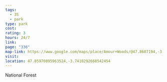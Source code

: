 ```yaml
---
tags:
  - 3S
  - park
type: park
cost: 
rating: 3
hours: 24/7
link: 
page: "336"
map-link: https://www.google.com/maps/place/Amour+Woods/@47.8607194,-3.7526247,15z/data=!4m6!3m5!1s0x4810e87f1f31cb15:0x88799912722750c9!8m2!3d47.8585785!4d-3.7455145!16s%2Fg%2F11gfh1h4x4?entry=ttu&g_ep=EgoyMDI0MDkxNi4wIKXMDSoASAFQAw%3D%3D
visit: 
location: 47.85970895963524,-3.7418292668542454
---
```

National Forest